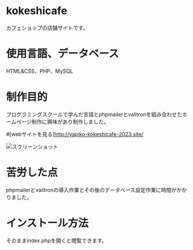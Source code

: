 # kokeshicafe

カフェショップの店舗サイトです。

# 使用言語、データベース
HTML&CSS、PHP、MySQL

# 制作目的
プログラミングスクールで学んだ言語とphpmailerとvalitronを組み合わせたホームページ制作に興味があり制作しました。

#[webサイトを見る]http://yapiko-kokeshicafe-2023.site/

![スクリーンショット](https://user-images.githubusercontent.com/84828867/222068127-e905db96-a0d7-4ec8-83f7-a2ab9931cac8.png)

# 苦労した点
phpmailerとvalitronの導入作業とその後のデータベース設定作業に時間がかかりました。

# インストール方法
そのままindex.phpを開くと閲覧できます。

